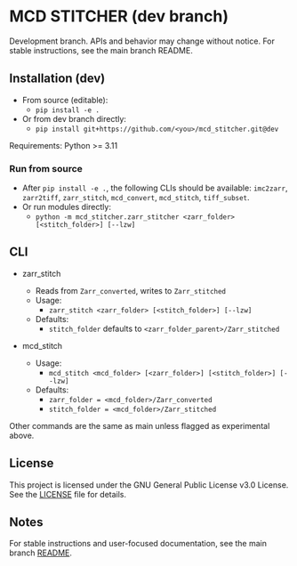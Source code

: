# MCD STITCHER (dev branch)

Development branch. APIs and behavior may change without notice. For stable instructions, see the main branch README.

## Installation (dev)

-   From source (editable):
    -   `pip install -e .`
-   Or from dev branch directly:
    -   `pip install git+https://github.com/<you>/mcd_stitcher.git@dev`

Requirements: Python >= 3.11


### Run from source

-   After `pip install -e .`, the following CLIs should be available: `imc2zarr`, `zarr2tiff`, `zarr_stitch`, `mcd_convert`, `mcd_stitch`, `tiff_subset`.
-   Or run modules directly:
    -   `python -m mcd_stitcher.zarr_stitcher <zarr_folder> [<stitch_folder>] [--lzw]`

## CLI

-   zarr_stitch

    -   Reads from `Zarr_converted`, writes to `Zarr_stitched`
    -   Usage:
        -   `zarr_stitch <zarr_folder> [<stitch_folder>] [--lzw]`
    -   Defaults:
        -   `stitch_folder` defaults to `<zarr_folder_parent>/Zarr_stitched`
-   mcd_stitch

    -   Usage:
        -   `mcd_stitch <mcd_folder> [<zarr_folder>] [<stitch_folder>] [--lzw]`
    -   Defaults:
        -   `zarr_folder = <mcd_folder>/Zarr_converted`
        -   `stitch_folder = <mcd_folder>/Zarr_stitched`

Other commands are the same as main unless flagged as experimental above.


## License

This project is licensed under the GNU General Public License v3.0 License. See the [LICENSE](https://github.com/PawanChaurasia/mcd_stitcher/blob/main/LICENSE) file for details.

## Notes

For stable instructions and user-focused documentation, see the main branch [README](https://github.com/PawanChaurasia/mcd_stitcher/blob/main/README.md).
